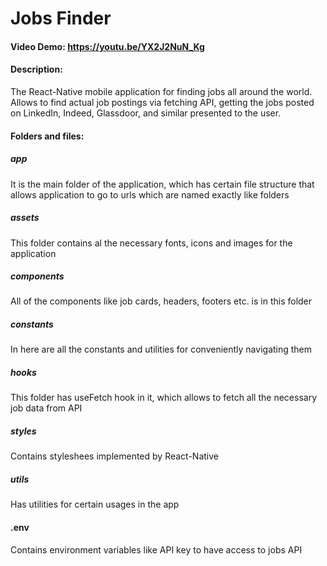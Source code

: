 # Jobs Finder
#### Video Demo:  https://youtu.be/YX2J2NuN_Kg
#### Description:
The React-Native mobile application for finding jobs all around the world. 
Allows to find actual job postings via fetching API, getting the jobs posted on LinkedIn, Indeed, Glassdoor, and similar presented to the user.
#### Folders and files:
##### app
It is the main folder of the application, which has certain file structure that allows application to go to urls which are named exactly like folders
##### assets
This folder contains al the necessary fonts, icons and images for the application
##### components
All of the components like job cards, headers, footers etc. is in this folder
##### constants
In here are all the constants and utilities for conveniently navigating them
##### hooks
This folder has useFetch hook in it, which allows to fetch all the necessary job data from API
##### styles
Contains styleshees implemented by React-Native
##### utils
Has utilities for certain usages in the app
#### .env
Contains environment variables like API key to have access to jobs API



